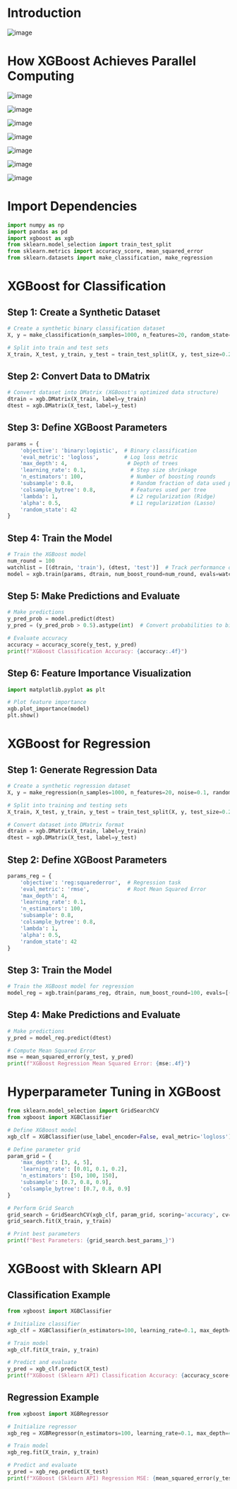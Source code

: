 # Introduction

![image](https://github.com/user-attachments/assets/809933a7-4a6b-42c6-b453-221ff2aa0b24)

# How XGBoost Achieves Parallel Computing

![image](https://github.com/user-attachments/assets/4b7b43c2-b9d3-4fe4-93d1-e8b075ecbddc)

![image](https://github.com/user-attachments/assets/86eff47c-cb8e-4090-ae6f-08a6b9fa79e5)

![image](https://github.com/user-attachments/assets/e334216a-72f5-49cd-bd37-14728e1d3498)

![image](https://github.com/user-attachments/assets/0e17e6ed-1da8-4138-8bb8-dcaa0dbae031)

![image](https://github.com/user-attachments/assets/c76efd5e-9267-45d4-a4f9-393f1f28bb73)

![image](https://github.com/user-attachments/assets/726a301d-098f-494d-8ca5-391bb9c08609)

![image](https://github.com/user-attachments/assets/c3d9ab06-56a2-43f1-be3c-c3fa8884fccf)


# Import Dependencies

```python
import numpy as np
import pandas as pd
import xgboost as xgb
from sklearn.model_selection import train_test_split
from sklearn.metrics import accuracy_score, mean_squared_error
from sklearn.datasets import make_classification, make_regression
```

# XGBoost for Classification

## Step 1: Create a Synthetic Dataset

```python
# Create a synthetic binary classification dataset
X, y = make_classification(n_samples=1000, n_features=20, random_state=42)

# Split into train and test sets
X_train, X_test, y_train, y_test = train_test_split(X, y, test_size=0.2, random_state=42)

```

## Step 2: Convert Data to DMatrix

```python
# Convert dataset into DMatrix (XGBoost's optimized data structure)
dtrain = xgb.DMatrix(X_train, label=y_train)
dtest = xgb.DMatrix(X_test, label=y_test)
```
## Step 3: Define XGBoost Parameters

```python
params = {
    'objective': 'binary:logistic',  # Binary classification
    'eval_metric': 'logloss',        # Log loss metric
    'max_depth': 4,                   # Depth of trees
    'learning_rate': 0.1,              # Step size shrinkage
    'n_estimators': 100,               # Number of boosting rounds
    'subsample': 0.8,                  # Random fraction of data used per tree
    'colsample_bytree': 0.8,           # Features used per tree
    'lambda': 1,                       # L2 regularization (Ridge)
    'alpha': 0.5,                      # L1 regularization (Lasso)
    'random_state': 42
}
```

## Step 4: Train the Model

```python
# Train the XGBoost model
num_round = 100
watchlist = [(dtrain, 'train'), (dtest, 'test')]  # Track performance on test set
model = xgb.train(params, dtrain, num_boost_round=num_round, evals=watchlist, early_stopping_rounds=10)
```

## Step 5: Make Predictions and Evaluate

```python
# Make predictions
y_pred_prob = model.predict(dtest)
y_pred = (y_pred_prob > 0.5).astype(int)  # Convert probabilities to binary classes

# Evaluate accuracy
accuracy = accuracy_score(y_test, y_pred)
print(f"XGBoost Classification Accuracy: {accuracy:.4f}")

```

## Step 6: Feature Importance Visualization

```python
import matplotlib.pyplot as plt

# Plot feature importance
xgb.plot_importance(model)
plt.show()
```

# XGBoost for Regression

## Step 1: Generate Regression Data

```python
# Create a synthetic regression dataset
X, y = make_regression(n_samples=1000, n_features=20, noise=0.1, random_state=42)

# Split into training and testing sets
X_train, X_test, y_train, y_test = train_test_split(X, y, test_size=0.2, random_state=42)

# Convert dataset into DMatrix format
dtrain = xgb.DMatrix(X_train, label=y_train)
dtest = xgb.DMatrix(X_test, label=y_test)

```
## Step 2: Define XGBoost Parameters

```python
params_reg = {
    'objective': 'reg:squarederror',  # Regression task
    'eval_metric': 'rmse',            # Root Mean Squared Error
    'max_depth': 4,
    'learning_rate': 0.1,
    'n_estimators': 100,
    'subsample': 0.8,
    'colsample_bytree': 0.8,
    'lambda': 1,
    'alpha': 0.5,
    'random_state': 42
}
```

## Step 3: Train the Model

```python
# Train the XGBoost model for regression
model_reg = xgb.train(params_reg, dtrain, num_boost_round=100, evals=[(dtrain, 'train'), (dtest, 'test')], early_stopping_rounds=10)
```

## Step 4: Make Predictions and Evaluate

```python
# Make predictions
y_pred = model_reg.predict(dtest)

# Compute Mean Squared Error
mse = mean_squared_error(y_test, y_pred)
print(f"XGBoost Regression Mean Squared Error: {mse:.4f}")
```

# Hyperparameter Tuning in XGBoost

```python
from sklearn.model_selection import GridSearchCV
from xgboost import XGBClassifier

# Define XGBoost model
xgb_clf = XGBClassifier(use_label_encoder=False, eval_metric='logloss')

# Define parameter grid
param_grid = {
    'max_depth': [3, 4, 5],
    'learning_rate': [0.01, 0.1, 0.2],
    'n_estimators': [50, 100, 150],
    'subsample': [0.7, 0.8, 0.9],
    'colsample_bytree': [0.7, 0.8, 0.9]
}

# Perform Grid Search
grid_search = GridSearchCV(xgb_clf, param_grid, scoring='accuracy', cv=3, n_jobs=-1)
grid_search.fit(X_train, y_train)

# Print best parameters
print(f"Best Parameters: {grid_search.best_params_}")
```

# XGBoost with Sklearn API

## Classification Example

```python
from xgboost import XGBClassifier

# Initialize classifier
xgb_clf = XGBClassifier(n_estimators=100, learning_rate=0.1, max_depth=4, random_state=42)

# Train model
xgb_clf.fit(X_train, y_train)

# Predict and evaluate
y_pred = xgb_clf.predict(X_test)
print(f"XGBoost (Sklearn API) Classification Accuracy: {accuracy_score(y_test, y_pred):.4f}")

```

## Regression Example

```python
from xgboost import XGBRegressor

# Initialize regressor
xgb_reg = XGBRegressor(n_estimators=100, learning_rate=0.1, max_depth=4, random_state=42)

# Train model
xgb_reg.fit(X_train, y_train)

# Predict and evaluate
y_pred = xgb_reg.predict(X_test)
print(f"XGBoost (Sklearn API) Regression MSE: {mean_squared_error(y_test, y_pred):.4f}")

```












